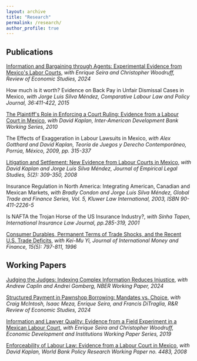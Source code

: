 ```yaml
---
layout: archive
title: "Research"
permalink: /research/
author_profile: true
---
```


**Publications**
---

[Information and Bargaining through Agents: Experimental Evidence from Mexico's Labor Courts](https://academic.oup.com/restud/advance-article/doi/10.1093/restud/rdae003/7596323), _with Enrique Seira and Christopher Woodruff, Review of Economic Studies, 2024_

How much is it worth? Evidence on Back Pay in Unfair Dismissal Cases in Mexico, _with Jorge Luis Silva Méndez, Comparative Labour Law and Policy Journal, 36:411-422, 2015_

[The Plaintiff's Role in Enforcing a Court Ruling: Evidence from a Labour Court in Mexico](https://ideas.repec.org/p/idb/brikps/3193.html), _with David Kaplan, Inter-American Development Bank Working Series, 2010_

The Effects of Exaggeration in Labour Lawsuits in Mexico, _with Alex Gotthard and David Kaplan, Teoría de Juegos y Derecho Contemporáneo, Porrúa, México, 2009, pp. 315-337_

[Litigation and Settlement: New Evidence from Labour Courts in Mexico](https://onlinelibrary.wiley.com/doi/abs/10.1111/j.1740-1461.2008.00126.x), _with David Kaplan and Jorge Luis Silva Méndez, Journal of Empirical Legal Studies, 5(2): 309-350, 2008_

Insurance Regulation in North America: Integrating American, Canadian and Mexican Markets, _with Bradly Condon and Jorge Luis Silva Méndez, Global Trade and Finance Series, Vol. 5, Kluwer Law International, 2003, ISBN 90-411-2226-5_

Is NAFTA the Trojan Horse of the US Insurance Industry?, _with Sinha Tapen, International Insurance Law Journal, pp.285-319, 2001_

[Consumer Durables, Permanent Terms of Trade Shocks, and the Recent U.S. Trade Deficits](www.sciencedirect.com/science/article/pii/0261560696000265), _with Kei-Mu Yi, Journal of International Money and Finance, 15(5): 797-811, 1996_

**Working Papers**
---

[Judging the Judges: Indexing Complex Information Reduces Injustice](https://www.nber.org/papers/w32587), _with Andrew Caplin and Andrei Gomberg, NBER Working Paper, 2024_

[Structured Payment in Pawnshop Borrowing: Mandates vs. Choice](https://ditraglia.com/pdf/pawn-paper.pdf), _with Craig McIntosh, Isaac Meza, Enrique Seira, and Francis DiTraglia, R&R Review of Economic Studies, 2024_

[Information and Lawyer Quality: Evidence from a Field Experiment in a Mexican Labour Court](https://edi.opml.co.uk/wpcms/wp-content/uploads/2019/12/Pilot-3_191219-1.pdf), _with Enrique Seira and Christopher Woodruff, Economic Development and Institutions Working Paper Series, 2019_

[Enforceability of Labour Law: Evidence from a Labour Court in Mexico](http://documents.worldbank.org/curated/en/413761468049752151/Enforceability-of-labor-lawevidence-from-a-labor-court-in-Mexico), _with David Kaplan, World Bank Policy Research Working Paper no. 4483, 2008_


<!---
{% if author.googlescholar %}
  You can also find my articles on <u><a href="{{author.googlescholar}}">my Google Scholar profile</a>.</u>
{% endif %}

{% include base_path %}

{% for post in site.publications reversed %}
  {% include archive-single.html %}
{% endfor %}
-->

